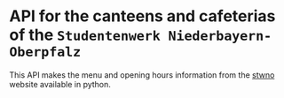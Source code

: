 # API for the canteens and cafeterias of the `Studentenwerk Niederbayern-Oberpfalz`

This API makes the menu and opening hours information from the [stwno](https://stwno.de/de/gastronomie/) website
available in python.
